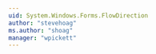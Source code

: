 ```yaml
---
uid: System.Windows.Forms.FlowDirection
author: "stevehoag"
ms.author: "shoag"
manager: "wpickett"
---
```

